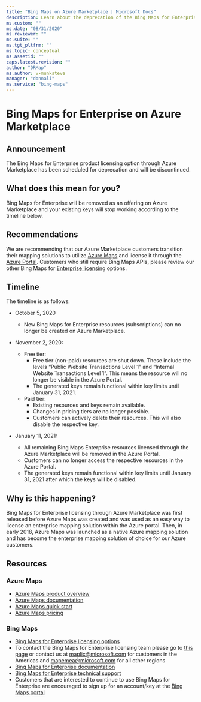 ```yaml
---
title: "Bing Maps on Azure Marketplace | Microsoft Docs"
description: Learn about the deprecation of the Bing Maps for Enterprise product licensing option through Azure Marketplace.
ms.custom: ""
ms.date: "08/31/2020"
ms.reviewer: ""
ms.suite: ""
ms.tgt_pltfrm: ""
ms.topic: conceptual
ms.assetid: ""
caps.latest.revision: ""
author: "DRMap"
ms.author: v-munksteve
manager: "donnali"
ms.service: "bing-maps"
---
```

# Bing Maps for Enterprise on Azure Marketplace

## Announcement
The Bing Maps for Enterprise product licensing option through Azure Marketplace has been scheduled for deprecation and will be discontinued.

## What does this mean for you?
Bing Maps for Enterprise will be removed as an offering on Azure Marketplace and your existing keys will stop working according to the timeline below.

## Recommendations
We are recommending that our Azure Marketplace customers transition their mapping solutions to utilize [Azure Maps](https://azure.microsoft.com/services/azure-maps/) and license it through the [Azure Portal](https://portal.azure.com/#home). Customers who still require Bing Maps APIs, please review our other Bing Maps for [Enterprise licensing](https://www.microsoft.com/maps/licensing) options.

## Timeline
The timeline is as follows:
- October 5, 2020
  - New Bing Maps for Enterprise resources (subscriptions) can no longer be created on Azure Marketplace.
  
- November 2, 2020:
  - Free tier:
    - Free tier (non-paid) resources are shut down. These include the levels “Public Website Transactions Level 1” and “Internal Website Transactions Level 1”. This means the resource will no longer be visible in the Azure Portal.
    - The generated keys remain functional within key limits until January 31, 2021.
  - Paid tier:       
    - Existing resources and keys remain available.
    - Changes in pricing tiers are no longer possible.
    - Customers can actively delete their resources. This will also disable the respective key.
    
- January 11, 2021: 
  - All remaining Bing Maps Enterprise resources licensed through the Azure Marketplace will be removed in the Azure Portal.
  - Customers can no longer access the respective resources in the Azure Portal.
  - The generated keys remain functional within key limits until January 31, 2021 after which the keys will be disabled.

## Why is this happening?
Bing Maps for Enterprise licensing through Azure Marketplace was first released before Azure Maps was created and was used as an easy way to license an enterprise mapping solution within the Azure portal. Then, in early 2018, Azure Maps was launched as a native Azure mapping solution and has become the enterprise mapping solution of choice for our Azure customers.

## Resources

### Azure Maps
- [Azure Maps product overview](https://azure.microsoft.com/services/azure-maps/)
- [Azure Maps documentation](/azure/azure-maps/)
- [Azure Maps quick start](/azure/azure-maps/quick-demo-map-app)
- [Azure Maps pricing](https://azure.microsoft.com/pricing/details/azure-maps/)

### Bing Maps
- [Bing Maps for Enterprise licensing options](https://www.microsoft.com/maps/licensing)
- To contact the Bing Maps for Enterprise licensing team please go to [this page](https://www.microsoft.com/maps/contact-us) or contact us at maplic@microsoft.com for customers in the Americas and mapemea@microsoft.com for all other regions
- [Bing Maps for Enterprise documentation](/bingmaps/)
- [Bing Maps for Enterprise technical support](https://support.microsoft.com/supportforbusiness/productselection?sapId=a2a88740-f135-42df-37d0-430a1b6cffc1)
- Customers that are interested to continue to use Bing Maps for Enterprise are encouraged to sign up for an account/key at the [Bing Maps portal](https://www.bingmapsportal.com/)
